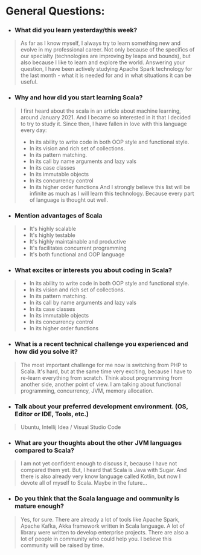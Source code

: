 # General Questions:

* ### What did you learn yesterday/this week?

> As far as I know myself, I always try to learn something new and evolve in my professional career. Not only because of the specifics of our specialty (technologies are improving by leaps and bounds), but also because I like to learn and explore the world. Answering your question, I have been actively studying Apache Spark technology for the last month - what it is needed for and in what situations it can be useful.

* ### Why and how did you start learning Scala?

> I first heard about the scala in an article about machine learning, around January 2021. And I became so interested in it that I decided to try to study it. Since then, I have fallen in love with this language every day:
> - In its ability to write code in both OOP style and functional style.
> - In its vision and rich set of collections.
> - In its pattern matching.
> - In its call by name arguments and lazy vals
> - In its case classes
> - In its immutable objects
> - In its concurrency control
> - In its higher order functions And I strongly believe this list will be infinite as much as I will learn this technology. Because every part of language is thought out well.

* ### Mention advantages of Scala

> - It's highly scalable
> - It's highly testable
> - It's highly maintainable and productive
> - It's facilitates concurrent programming
> - It's both functional and OOP language

* ### What excites or interests you about coding in Scala?

> - In its ability to write code in both OOP style and functional style.
> - In its vision and rich set of collections.
> - In its pattern matching.
> - In its call by name arguments and lazy vals
> - In its case classes
> - In its immutable objects
> - In its concurrency control
> - In its higher order functions

* ### What is a recent technical challenge you experienced and how did you solve it?

> The most important challenge for me now is switching from PHP to Scala. It's hard, but at the same time very exciting, because I have to re-learn everything from scratch. Think about programming from another side, another point of view. I am talking about functional programming, concurrency, JVM, memory allocation.

* ### Talk about your preferred development environment. (OS, Editor or IDE, Tools, etc.)

> Ubuntu, Intellij Idea / Visual Studio Code

* ### What are your thoughts about the other JVM languages compared to Scala?

> I am not yet confident enough to discuss it, because I have not compared them yet. But, I heard that Scala is Java with Sugar. And there is also already very know language called Kotlin, but now I devote all of myself to Scala. Maybe in the future…

* ### Do you think that the Scala language and community is mature enough?

> Yes, for sure. There are already a lot of tools like Apache Spark, Apache Kafka, Akka framework written in Scala language. A lot of library were written to develop enterprise projects. There are also a lot of people in community who could help you. I believe this community will be raised by time.
